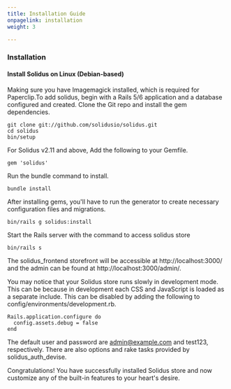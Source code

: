 ```yaml
---
title: Installation Guide
onpagelink: installation
weight: 3

---
```


### **Installation**

#### **Install Solidus on Linux (Debian-based)**

Making sure you have Imagemagick installed, which is required for Paperclip.To add solidus, begin with a Rails 5/6 application and a database configured and created. Clone the Git repo and install the gem dependencies.

    git clone git://github.com/solidusio/solidus.git
    cd solidus
    bin/setup

For Solidus v2.11 and above, Add the following to your Gemfile.

    gem 'solidus'

Run the bundle command to install.

    bundle install

After installing gems, you'll have to run the generator to create necessary configuration files and migrations.

    bin/rails g solidus:install

Start the Rails server with the command to access solidus store

    bin/rails s

The solidus\_frontend storefront will be accessible at http://localhost:3000/ and the admin can be found at http://localhost:3000/admin/.

You may notice that your Solidus store runs slowly in development mode. This can be because in development each CSS and JavaScript is loaded as a separate include. This can be disabled by adding the following to config/environments/development.rb.

    Rails.application.configure do
      config.assets.debug = false
    end

The default user and password are [admin@example.com](mailto:admin@example.com) and test123, respectively. There are also options and rake tasks provided by solidus\_auth\_devise.

Congratulations! You have successfully installed Solidus store and now customize any of the built-in features to your heart's desire.